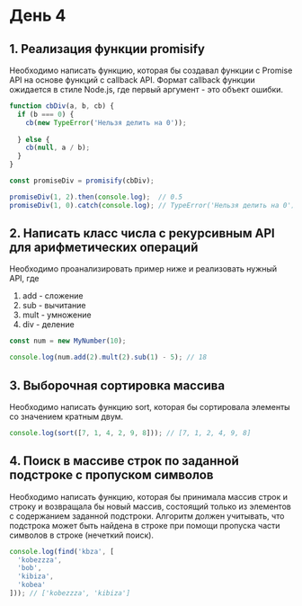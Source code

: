 # День 4

## 1. Реализация функции promisify

Необходимо написать функцию, которая бы создавал функции с Promise API на основе функций с callback API.
Формат callback функции ожидается в стиле Node.js, где первый аргумент - это объект ошибки.

```js
function cbDiv(a, b, cb) {
  if (b === 0) {
    cb(new TypeError('Нельзя делить на 0'));
  
  } else {
    cb(null, a / b);
  }
}

const promiseDiv = promisify(cbDiv);

promiseDiv(1, 2).then(console.log);  // 0.5
promiseDiv(1, 0).catch(console.log); // TypeError('Нельзя делить на 0')
```

## 2. Написать класс числа с рекурсивным API для арифметических операций

Необходимо проанализировать пример ниже и реализовать нужный API, где

1. add - сложение
2. sub - вычитание
3. mult - умножение
4. div - деление

```js
const num = new MyNumber(10);

console.log(num.add(2).mult(2).sub(1) - 5); // 18
```

## 3. Выборочная сортировка массива

Необходимо написать функцию sort, которая бы сортировала элементы со значением кратным двум.

```js
console.log(sort([7, 1, 4, 2, 9, 8])); // [7, 1, 2, 4, 9, 8]
```

## 4. Поиск в массиве строк по заданной подстроке с пропуском символов

Необходимо написать функцию, которая бы принимала массив строк и строку и возвращала бы новый массив, 
состоящий только из элементов с содержанием заданной подстроки. Алгоритм должен учитывать, что подстрока может быть найдена в строке при помощи пропуска части символов в строке (нечеткий поиск).

```js
console.log(find('kbza', [
  'kobezzza',
  'bob',
  'kibiza',
  'kobea'
])); // ['kobezzza', 'kibiza']
```
